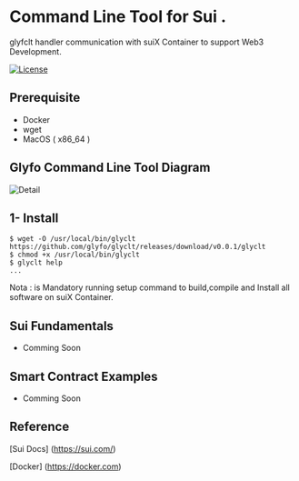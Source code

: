 
# Command Line Tool for Sui .

glyfclt handler communication with suiX Container to support Web3 Development.

[![License](https://img.shields.io/badge/License-Apache_2.0-blue.svg)](https://opensource.org/licenses/Apache-2.0)

## Prerequisite 

+ Docker 
+ wget
+ MacOS ( x86_64 )

## Glyfo Command Line Tool Diagram 

![Detail](./glyclt.png)

## 1- Install 

```console
$ wget -O /usr/local/bin/glyclt https://github.com/glyfo/glyclt/releases/download/v0.0.1/glyclt
$ chmod +x /usr/local/bin/glyclt
$ glyclt help
...
```
Nota : is Mandatory running setup command to build,compile and Install all software on suiX Container. 

## Sui Fundamentals

+ Comming Soon 

## Smart Contract Examples 

+ Comming Soon

## Reference

[Sui Docs] (https://sui.com/)


[Docker] (https://docker.com)

